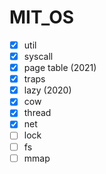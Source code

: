 # MIT_OS
- [x] util
- [x] syscall
- [x] page table (2021)
- [x] traps
- [x] lazy (2020)
- [x] cow
- [x] thread
- [x] net
- [ ] lock
- [ ] fs
- [ ] mmap
